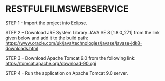 # RESTFULFILMSWEBSERVICE

STEP 1 - Import the project into Eclipse.

STEP 2 – Download JRE System Library JAVA SE 8 [1.8.0_271] from the link given below and add it to the build path: https://www.oracle.com/uk/java/technologies/javase/javase-jdk8-downloads.html

STEP 3 – Download Apache Tomcat 9.0 from the following link:
https://tomcat.apache.org/download-90.cgi

STEP 4 - Run the application on Apache Tomcat 9.0 server.
